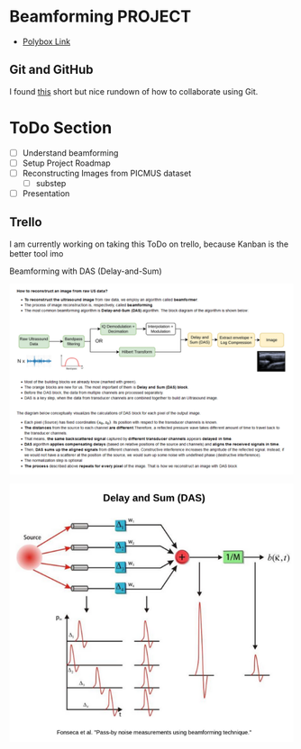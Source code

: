 # Beamforming PROJECT

- [Polybox Link](https://polybox.ethz.ch/index.php/apps/files/?dir=/WUPS%20Project&fileid=3513953695)

## Git and GitHub

I found [this](https://medium.com/@jonathanmines/the-ultimate-github-collaboration-guide-df816e98fb67#:~:text=How%20to%20Collaborate%20on%20GitHub%201%20%20Step,Repeat.%20And%20that%E2%80%99s%20pretty%20much%20it%21%20See%20More.) short but nice rundown of how to collaborate using Git. 

# ToDo Section

- [ ] Understand beamforming
- [ ] Setup Project Roadmap
- [ ] Reconstructing Images from PICMUS dataset
    - [ ] substep
- [ ] Presentation

## Trello

I am currently working on taking this ToDo on trello, because Kanban is the better tool imo


Beamforming with DAS (Delay-and-Sum)

![Alt text](image.png)

![Alt text](image-1.png)